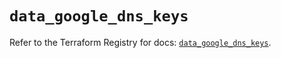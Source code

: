 # `data_google_dns_keys`

Refer to the Terraform Registry for docs: [`data_google_dns_keys`](https://registry.terraform.io/providers/hashicorp/google/5.25.0/docs/data-sources/dns_keys).
